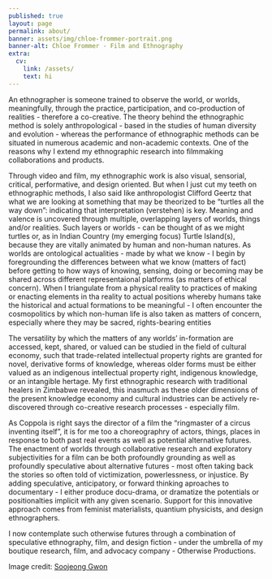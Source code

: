 ```yaml
---
published: true
layout: page
permalink: about/
banner: assets/img/chloe-frommer-portrait.png
banner-alt: Chloe Frommer - Film and Ethnography
extra:
  cv:
    link: /assets/
    text: hi
---
```


An ethnographer is someone trained to observe the world, or worlds, meaningfully, through the practice, participation, and co-production of realities - therefore a co-creative. The theory behind the ethnographic method is solely anthropological - based in the studies of human diversity and evolution - whereas the performance of ethnographic methods can be situated in numerous academic and non-academic contexts. One of the reasons why I extend my ethnographic research into filmmaking collaborations and products.

Through video and film, my ethnographic work is also visual, sensorial, critical, performative, and design oriented. But when I just cut my teeth on ethnographic methods, I also said like anthropologist Clifford Geertz that what we are looking at something that may be theorized to be “turtles all the way down”: indicating that interpretation (verstehen) is key. Meaning and valence is uncovered through multiple, overlapping layers of worlds, things and/or realities. Such layers or worlds - can be thought of as we might turtles or, as in Indian Country (my emerging focus) Turtle Island(s), because they are vitally animated by human and non-human natures. As worlds are ontological actualities - made by what we know - I begin by foregrounding the differences between what we know (matters of fact) before getting to how ways of knowing, sensing, doing or becoming may be shared across different representaional platforms (as matters of ethical concern). When I triangulate from a physical reality to practices of making or enacting elements in tha reality to actual positions whereby humans take the historical and actual formations to be meaningful - I often encounter the cosmopolitics by which non-human life is also taken as matters of concern, especially where they may be sacred, rights-bearing entities

The versatility by which the matters of any worlds’ in-formation are accessed, kept, shared, or valued can be studied in the field of cultural economy, such that trade-related intellectual property rights are granted for novel, derivative forms of knowledge, whereas older forms must be either valued as an indigenous intellectual property right, indigenous knowledge, or an intangible hertage. My first ethnographic research with traditional healers in Zimbabwe revealed, this inasmuch as these older dimensions of the present knowledge economy and cultural industries can be actively re-discovered through co-creative research processes - especially film.

As Coppola is right says the director of a film the “ringmaster of a circus inventing itself”, it is for me too a choreographry of actors, things, places in response to both past real events as well as potential alternative futures. The enactment of worlds through collaborative research and exploratory subjectivities for a film can be both profoundly grounding as well as profoundly speculative about alternative futures - most often taking back the stories so often told of victimization, powerlessness, or injustice. By adding speculative, anticipatory, or forward thinking aproaches to documentary - I either produce docu-drama, or dramatize the potentials or positionalties implicit with any given scenario. Support for this innovative approach comes from feminist materialists, quantium physicists, and design ethnographers.

I now contemplate such otherwise futures through a combination of speculative ethnography, film, and design fiction - under the umbrella of my boutique research, film, and advocacy company - Otherwise Productions.

Image credit: <a href="https://www.etsy.com/shop/heeing" target="_blank">Soojeong Gwon</a>